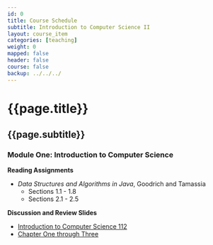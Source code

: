 ```yaml
---
id: 0 
title: Course Schedule
subtitle: Introduction to Computer Science II
layout: course_item 
categories: [teaching]
weight: 0
mapped: false
header: false 
course: false 
backup: ../../../
---
```


# {{page.title}}

## {{page.subtitle}}

### Module One: Introduction to Computer Science

**Reading Assignments**

- <em>Data Structures and Algorithms in Java</em>, Goodrich and Tamassia
    - Sections 1.1 - 1.8 
    - Sections 2.1 - 2.5

**Discussion and Review Slides**

<ul>

  <li> <a target="_blank" href ="{{site.baseurl}}teaching/cs112S2014/provide/slides/module1/cs112S2014-introduction.html">Introduction to Computer Science 112</a>
  <li> <a target="_blank" href ="{{site.baseurl}}teaching/cs112S2014/provide/slides/module1/cs112S2014-chapter1.html">Chapter One through Three </a>

</ul>


